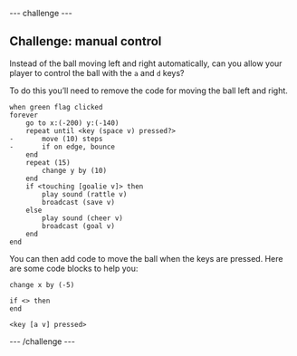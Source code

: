 --- challenge ---
## Challenge: manual control
Instead of the ball moving left and right automatically, can you allow your player to control the ball with the `a` and `d` keys?

To do this you’ll need to remove the code for moving the ball left and right.

```blocks3
when green flag clicked
forever
	go to x:(-200) y:(-140)
	repeat until <key (space v) pressed?>
-		move (10) steps
-		if on edge, bounce
	end
	repeat (15)
		change y by (10)
	end
	if <touching [goalie v]> then
		play sound (rattle v)
		broadcast (save v)
	else
		play sound (cheer v)
		broadcast (goal v)
	end
end
```

You can then add code to move the ball when the keys are pressed. Here are some code blocks to help you:

```blocks3
change x by (-5)

if <> then 
end

<key [a v] pressed>
```

--- /challenge ---

